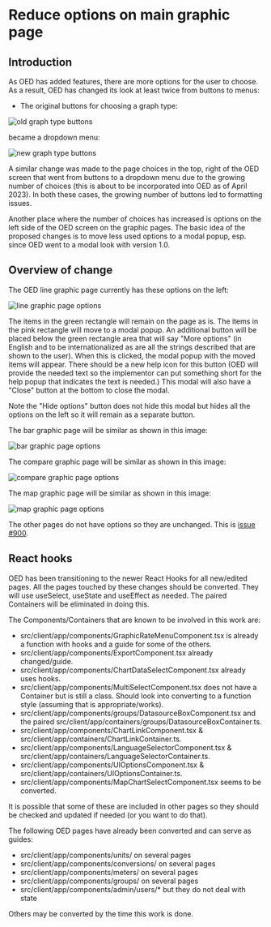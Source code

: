 # Reduce options on main graphic page

## Introduction

As OED has added features, there are more options for the user to choose. As a result, OED has changed its look at least twice from buttons to menus:

- The original buttons for choosing a graph type:

![old graph type buttons](./OEDGraphicChoicesOld.png)

became a dropdown menu:

![new graph type buttons](./OEDGraphicChoicesNew.png)

A similar change was made to the page choices in the top, right of the OED screen that went from buttons to a dropdown menu due to the growing number of choices (this is about to be incorporated into OED as of April 2023). In both these cases, the growing number of buttons led to formatting issues.

Another place where the number of choices has increased is options on the left side of the OED screen on the graphic pages. The basic idea of the proposed changes is to move less used options to a modal popup, esp. since OED went to a modal look with version 1.0.

## Overview of change

The OED line graphic page currently has these options on the left:

![line graphic page options](./linePageOptions.png)

The items in the green rectangle will remain on the page as is. The items in the pink rectangle will move to a modal popup. An additional button will be placed below the green rectangle area that will say "More options" (in English and to be internationalized as are all the strings described that are shown to the user). When this is clicked, the modal popup with the moved items will appear. There should be a new help icon for this button (OED will provide the needed text so the implementor can put something short for the help popup that indicates the text is needed.) This modal will also have a "Close" button at the bottom to close the modal.

Note the "Hide options" button does not hide this modal but hides all the options on the left so it will remain as a separate button.

The bar graphic page will be similar as shown in this image:

![bar graphic page options](./barPageOptions.png)

The compare graphic page will be similar as shown in this image:

![compare graphic page options](./comparePageOptions.png)

The map graphic page will be similar as shown in this image:

![map graphic page options](./mapPageOptions.png)

The other pages do not have options so they are unchanged. This is [issue #900](https://github.com/OpenEnergyDashboard/OED/issues/900).

## React hooks

OED has been transitioning to the newer React Hooks for all new/edited pages. All the pages touched by these changes should be converted. They will use useSelect, useState and useEffect as needed. The paired Containers will be eliminated in doing this.

The Components/Containers that are known to be involved in this work are:

- src/client/app/components/GraphicRateMenuComponent.tsx is already a function with hooks and a guide for some of the others.
- src/client/app/components/ExportComponent.tsx already changed/guide.
- src/client/app/components/ChartDataSelectComponent.tsx already uses hooks.
- src/client/app/components/MultiSelectComponent.tsx does not have a Container but is still a class. Should look into converting to a function style (assuming that is appropriate/works).
- src/client/app/components/groups/DatasourceBoxComponent.tsx and the paired src/client/app/containers/groups/DatasourceBoxContainer.ts.
- src/client/app/components/ChartLinkComponent.tsx & src/client/app/containers/ChartLinkContainer.ts.
- src/client/app/components/LanguageSelectorComponent.tsx & src/client/app/containers/LanguageSelectorContainer.ts.
- src/client/app/components/UIOptionsComponent.tsx & src/client/app/containers/UIOptionsContainer.ts.
- src/client/app/components/MapChartSelectComponent.tsx seems to be converted.

It is possible that some of these are included in other pages so they should be checked and updated if needed (or you want to do that).

The following OED pages have already been converted and can serve as guides:

- src/client/app/components/units/ on several pages
- src/client/app/components/conversions/ on several pages
- src/client/app/components/meters/ on several pages
- src/client/app/components/groups/ on several pages
- src/client/app/components/admin/users/* but they do not deal with state

Others may be converted by the time this work is done.
